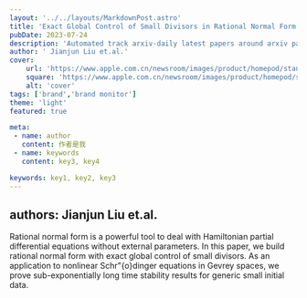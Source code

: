 ---layout: '../../layouts/MarkdownPost.astro'title: 'Exact Global Control of Small Divisors in Rational Normal Form'pubDate: 2023-07-24description: 'Automated track arxiv-daily latest papers around arxiv paper daily template'author: ' Jianjun Liu et.al.'cover:    url: 'https://www.apple.com.cn/newsroom/images/product/homepod/standard/Apple-HomePod-hero-230118_big.jpg.large_2x.jpg'    square: 'https://www.apple.com.cn/newsroom/images/product/homepod/standard/Apple-HomePod-hero-230118_big.jpg.large_2x.jpg'    alt: 'cover'tags: ['brand','brand monitor'] theme: 'light'featured: truemeta: - name: author   content: 作者是我 - name: keywords   content: key3, key4keywords: key1, key2, key3---## authors:  Jianjun Liu et.al. Rational normal form is a powerful tool to deal with Hamiltonian partial differential equations without external parameters. In this paper, we build rational normal form with exact global control of small divisors. As an application to nonlinear Schr\"{o}dinger equations in Gevrey spaces, we prove sub-exponentially long time stability results for generic small initial data.
